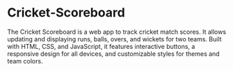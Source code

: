 # Cricket-Scoreboard
 The Cricket Scoreboard is a web app to track cricket match scores. It allows updating and displaying runs, balls, overs, and wickets for two teams. Built with HTML, CSS, and JavaScript, it features interactive buttons, a responsive design for all devices, and customizable styles for themes and team colors.
